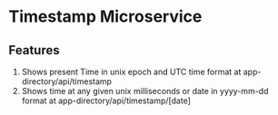 
# Timestamp Microservice

## Features
1. Shows present Time in unix epoch and UTC time format at app-directory/api/timestamp
2. Shows time at any given unix milliseconds or date in yyyy-mm-dd format at app-directory/api/timestamp/[date]
